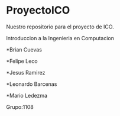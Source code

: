 # ProyectoICO
Nuestro repositorio para el proyecto de ICO.

Introduccion a la Ingenieria en Computacion

*Brian Cuevas

*Felipe Leco

*Jesus Ramirez

*Leonardo Barcenas

*Mario Ledezma

Grupo:1108

